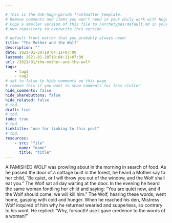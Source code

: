 ```yaml
---

# This is the dnb-hugo-garuda frontmatter template. 
# Remove comments and items you won't need in your daily work with Hugo.
# Copy a smaller version of this file to /archetypes/default.md in your
# own repository to overwrite this version.

# default front matter that you probably always need:
title: "The Mother and the Wolf"
description: ""
date: 2021-01-20T19:04:11+07:00
lastmod: 2021-01-20T19:04:11+07:00
url: /2021/01/the-mother-and-the-wolf
tags:
    - tag1
    - tag2
# set to false to hide comments on this page
# remove this if you want to show comments for less clutter
hide_comments: false
hide_sharebuttons: false
hide_related: false
# tbd.
draft: true
# tbd.
todo: true
# tbd.
linktitle: "use for linking to this post"
# tbd.
resources:
    - src: "file"
      name: "name"
      title: "title"
---
```

A FAMISHED WOLF was prowling about in the morning in search of food. As he passed the door of a cottage built in the forest, he heard a Mother say to her child, “Be quiet, or I will throw you out of the window, and the Wolf shall eat you.” The Wolf sat all day waiting at the door. In the evening he heard the same woman fondling her child and saying: “You are quiet now, and if the Wolf should come, we will kill him.” The Wolf, hearing these words, went home, gasping with cold and hunger. When he reached his den, Mistress Wolf inquired of him why he returned wearied and supperless, so contrary to his wont. He replied: “Why, forsooth! use I gave credence to the words of a woman!”
